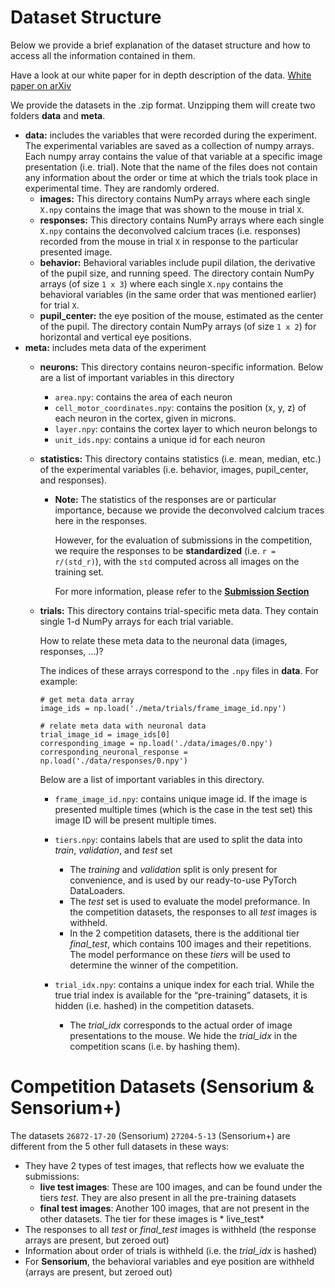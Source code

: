 # Dataset Structure

Below we provide a brief explanation of the dataset structure and how to access all the information contained in them.

Have a look at our white paper for in depth description of the data. [White paper on arXiv](https://arxiv.org/abs/2206.08666)

We provide the datasets in the .zip format. Unzipping them will create two folders **data** and **meta**.

- **data:** includes the variables that were recorded during the experiment. The experimental variables are saved as a collection of numpy arrays. Each numpy array contains the value of that variable at a specific image presentation (i.e. trial). Note that the name of the files does not contain any information about the order or time at which the trials took place in experimental time. They are randomly ordered.
  - **images:** This directory contains NumPy arrays where each single `X.npy` contains the image that was shown to the mouse in trial `X`.
  - **responses:** This directory contains NumPy arrays where each single `X.npy` contains the deconvolved calcium traces (i.e. responses) recorded from the mouse in trial `X` in response to the particular presented image.
  - **behavior:** Behavioral variables include pupil dilation, the derivative of the pupil size, and running speed. The directory contain NumPy arrays (of size `1 x 3`) where each single `X.npy` contains the behavioral variables (in the same order that was mentioned earlier) for trial `X`.
  - **pupil_center:** the eye position of the mouse, estimated as the center of the pupil. The directory contain NumPy arrays (of size `1 x 2`) for horizontal and vertical eye positions.
- **meta:** includes meta data of the experiment
    - **neurons:** This directory contains neuron-specific information. Below are a list of important variables in this directory
        - `area.npy`: contains the area of each neuron
        - `cell_motor_coordinates.npy`: contains the position (x, y, z) of each neuron in the cortex, given in microns.
        - `layer.npy`: contains the cortex layer to which neuron belongs to
        - `unit_ids.npy`: contains a unique id for each neuron
    - **statistics:** This directory contains statistics (i.e. mean, median, etc.) of the experimental variables (i.e. behavior, images, pupil_center, and responses).
      - **Note:** The statistics of the responses are or particular importance, because we provide the deconvolved calcium traces here in the responses.
      
        However, for the evaluation of submissions in the competition, we require the responses to be **standardized** (i.e. `r = r/(std_r)`), with the `std` computed across all images on the training set.
        
        For more information, please refer to the [**Submission Section**](../submission_tutorial/)
    - **trials:** This directory contains trial-specific meta data. 
        They contain single 1-d NumPy arrays for each trial variable. 
        
        How to relate these meta data to the neuronal data (images, responses, ...)?
        
        The indices of these arrays correspond to the `.npy` files in **data**. For example:
        ``` 
      # get meta data array
      image_ids = np.load('./meta/trials/frame_image_id.npy')
      
      # relate meta data with neuronal data
      trial_image_id = image_ids[0]
      corresponding_image = np.load('./data/images/0.npy')
      corresponding_neuronal_response = np.load('./data/responses/0.npy')
        ```

        Below are a list of important variables in this directory.
        - `frame_image_id.npy`: contains unique image id. If the image is presented multiple times (which is the case in the test set) this image ID will be present multiple times.
        - `tiers.npy`: contains labels that are used to split the data into *train*, *validation*, and *test* set
          - The *training* and *validation* split is only present for convenience, and is used by our ready-to-use PyTorch DataLoaders.
          - The *test* set is used to evaluate the model preformance. In the competition datasets, the responses to all *test* images is withheld.
          - In the 2 competition datasets, there is the additional tier *final_test*, which contains 100 images and their repetitions. The model performance on these *tiers* will be used to determine the winner of the competition. 

        - `trial_idx.npy`: contains a unique index for each trial. While the true trial index is available for the “pre-training” datasets, it is hidden (i.e. hashed) in the competition datasets. 
          - The *trial_idx* corresponds to the actual order of image presentations to the mouse. We hide the *trial_idx* in the competition scans (i.e. by hashing them).


# Competition Datasets (Sensorium & Sensorium+)

The datasets `26872-17-20` (Sensorium) `27204-5-13` (Sensorium+) are different from the 5 other full datasets in these ways:

- They have 2 types of test images, that reflects how we evaluate the submissions:
  - **live test images**: These are 100 images, and can be found under the tiers *test*. They are also present in all the pre-training datasets
  - **final test images**: Another 100 images, that are not present in the other datasets. The tier for these images is * live_test* 
- The responses to all *test* or *final_test* images is withheld (the response arrays are present, but zeroed out)
- Information about order of trials is withheld (i.e. the *trial_idx* is hashed)
- For **Sensorium**, the behavioral variables and eye position are withheld (arrays are present, but zeroed out)
